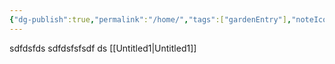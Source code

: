 ```yaml
---
{"dg-publish":true,"permalink":"/home/","tags":["gardenEntry"],"noteIcon":"","updated":"2023-10-07T17:20:19.468-06:00"}
---
```



sdfdsfds
sdfdsfsfsdf
ds
[[Untitled1\|Untitled1]]